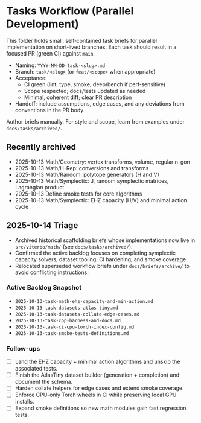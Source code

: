 # Tasks Workflow (Parallel Development)

This folder holds small, self‑contained task briefs for parallel implementation on short‑lived branches. Each task should result in a focused PR (green CI) against `main`.

- Naming: `YYYY-MM-DD-task-<slug>.md`
- Branch: `task/<slug>` (or `feat/<scope>` when appropriate)
- Acceptance:
  - CI green (lint, type, smoke; deep/bench if perf‑sensitive)
  - Scope respected; docs/tests updated as needed
  - Minimal, coherent diff; clear PR description
- Handoff: include assumptions, edge cases, and any deviations from conventions in the PR body

Author briefs manually. For style and scope, learn from examples under `docs/tasks/archived/`.

## Recently archived

- 2025-10-13 Math/Geometry: vertex transforms, volume, regular n-gon
- 2025-10-13 Math/H-Rep: conversions and transforms
- 2025-10-13 Math/Random: polytope generators (H and V)
- 2025-10-13 Math/Symplectic: J, random symplectic matrices, Lagrangian product
- 2025-10-13 Define smoke tests for core algorithms
- 2025-10-13 Math/Symplectic: EHZ capacity (H/V) and minimal action cycle

## 2025-10-14 Triage

- Archived historical scaffolding briefs whose implementations now live in `src/viterbo/math/` (see `docs/tasks/archived/`).
- Confirmed the active backlog focuses on completing symplectic capacity solvers, dataset tooling, CI hardening, and smoke coverage.
- Relocated superseded workflow briefs under `docs/briefs/archive/` to avoid conflicting instructions.

### Active Backlog Snapshot

- `2025-10-13-task-math-ehz-capacity-and-min-action.md`
- `2025-10-13-task-datasets-atlas-tiny.md`
- `2025-10-13-task-datasets-collate-edge-cases.md`
- `2025-10-13-task-cpp-harness-and-docs.md`
- `2025-10-13-task-ci-cpu-torch-index-config.md`
- `2025-10-13-task-smoke-tests-definitions.md`

### Follow-ups

- [ ] Land the EHZ capacity + minimal action algorithms and unskip the associated tests.
- [ ] Finish the AtlasTiny dataset builder (generation + completion) and document the schema.
- [ ] Harden collate helpers for edge cases and extend smoke coverage.
- [ ] Enforce CPU-only Torch wheels in CI while preserving local GPU installs.
- [ ] Expand smoke definitions so new math modules gain fast regression tests.
